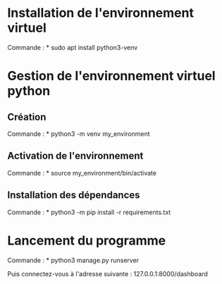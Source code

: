 # Installation de l'environnement virtuel

Commande :
	* sudo apt install python3-venv

# Gestion de l'environnement virtuel python

## Création

Commande :
	* python3 -m venv my_environment

## Activation de l'environnement

Commande :
	* source my_environment/bin/activate
	
## Installation des dépendances

Commande :
	* python3 -m pip install -r requirements.txt

# Lancement du programme

Commande :
	* python3 manage.py runserver

Puis connectez-vous à l'adresse suivante : 127.0.0.1:8000/dashboard
